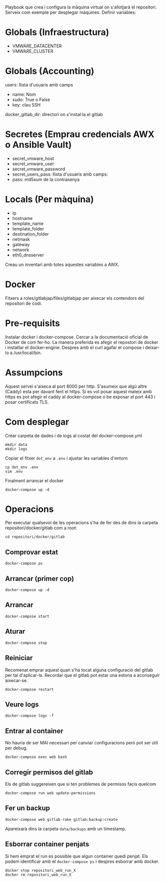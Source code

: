 Playbook que crea i configura la màquina virtual on s'allotjarà el repositori. Serveix com exemple per desplegar màquines. Definir variables:

Globals (Infraestructura)
=========================

* VMWARE_DATACENTER
* VMWARE_CLUSTER

Globals (Accounting)
=========================

users: llista d'usuaris amb camps

* name: Nom
* sudo: True o False
* key: clau SSH


docker_gitlab_dir: directori on s'instal·la el gitlab


Secretes (Emprau credencials AWX o Ansible Vault)
=========================

* secret_vmware_host
* secret_vmware_user
* secret_vmware_password
* secret_users_pass: llista d'usuaris amb camps:
 * pass: md5sum de la contrasenya 


Locals (Per màquina)
====================

* ip
* hostname
* template_name
* template_folder
* destination_folder
* netmask
* gateway
* network
* eth0_dnsserver

Creau un inventari amb totes aquestes variables a AWX.


# Docker

Fitxers a roles/gitlabjap/files/gitlabjap per aixecar els contendors del repositori de codi.

Pre-requisits
=============

Instalar docker i docker-compose. Cercar a la documentació oficial de Docker
de com fer-ho. La manera preferida es afegir el repostori de docker i instaŀlar
el docker-engine. Despres amb el curl agafar el compose i deixar-lo a
/usr/local/bin.


Assumpcions
===========
Aquest servei s'aixeca al port 8000 per http. S'asumeix que algú altre (Caddy)
esta per davant fent el https. Si es vol posar aquest mateix amb https
es pot afegir el caddy al docker-compose o be exposar el port 443 i posar
certificats TLS.


Com desplegar
=============

Crear carpeta de dades i de logs al costat del docker-compose.yml

    mkdir data
    mkdir logs

Copiar el fitxer `dot_env` a `.env` i ajustar les variables d'entorn

    cp dot_env .env
    vim .env

Finalment arrancar el docker

    docker-compose up -d

Operacions
==========

Per executar qualsevol de les operacions s'ha de fer des de dins la carpeta
repositori/docker/gitlab com a root:

    cd repositori/docker/gitlab

Comprovar estat
---------------

    docker-compose ps

Arrancar (primer cop)
--------

    docker-compose up -d

Arrancar
--------

    docker-compose start

Aturar
------

    docker-compose stop


Reiniciar
---------
Recomenat emprar aquest quan s'ha tocat alguna configuració del gitlab
per tal d'aplicar-la. Recordar que el gitlab pot estar una estona a aconseguir
aixecar-se.

    docker-compose restart

Veure logs
----------

    docker-compose logs -f


Entrar al container
-------------------
No hauria de ser MAI necessari per canviar configuracions però pot ser
útil per debug.

    docker-compose exec web bash


Corregir permisos del gitlab
----------------------------
Els de gitlab suggereixen que si ten problemes de permisos facis quelcom

    docker-compose run web update-permissions

Fer un backup
-------------

    docker-compose web gitlab-rake gitlab:backup:create

Apareixarà dins la carpeta `data/backups` amb un timestamp.

Esborrar container penjats
--------------------------
Si hem emprat el run es possible que algun container quedi penjat.
Els podem identificar amb el `docker-compose ps` i despres esborrar amb docker.

    docker stop repositori_web_run_X
    docker rm repositori_web_run_X


